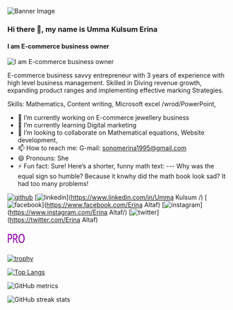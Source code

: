 <img src="https://drive.google.com/uc?export=view&id=1E8gZ-haPTJYZXnCPxAC0Oo_kT2n1Mr05" alt="Banner Image">

### Hi there 👋, my name is Umma Kulsum Erina 
#### I am E-commerce business owner 
![I am E-commerce business owner ](github.com/ummakulsumerina)

E-commerce business savvy entrepreneur with 3 years of experience with high level business management. Skilled in Diving revenue growth, expanding product ranges and implementing effective marking Strategies.

Skills: Mathematics, Content writing, Microsoft excel /wrod/PowerPoint, 

- 🔭 I’m currently working on E-commerce jewellery business  
- 🌱 I’m currently learning Digital marketing  
- 👯 I’m looking to collaborate on Mathematical equations, Website development,  
- 📫 How to reach me: G-mail: sonomerina1995@gmail.com 
- 😄 Pronouns: She 
- ⚡ Fun fact: Sure! Here’s a shorter, funny math text:   ---  Why was the equal sign so humble? Because it knwhy did the math book look sad? It had too many problems!   


[<img src='https://cdn.jsdelivr.net/npm/simple-icons@3.0.1/icons/github.svg' alt='github' height='40'>](https://github.com/Ummakulsumerina)  [<img src='https://cdn.jsdelivr.net/npm/simple-icons@3.0.1/icons/linkedin.svg' alt='linkedin' height='40'>](https://www.linkedin.com/in/Umma Kulsum /)  [<img src='https://cdn.jsdelivr.net/npm/simple-icons@3.0.1/icons/facebook.svg' alt='facebook' height='40'>](https://www.facebook.com/Erina Altaf)  [<img src='https://cdn.jsdelivr.net/npm/simple-icons@3.0.1/icons/instagram.svg' alt='instagram' height='40'>](https://www.instagram.com/Erina Altaf/)  [<img src='https://cdn.jsdelivr.net/npm/simple-icons@3.0.1/icons/twitter.svg' alt='twitter' height='40'>](https://twitter.com/Erina Altaf)  

<a href='https://github.com/pricing'><img src='https://raw.githubusercontent.com/acervenky/animated-github-badges/master/assets/pro.gif' width='40' height='40'></a> 

[![trophy](https://github-profile-trophy.vercel.app/?username=Ummakulsumerina)](https://github.com/ryo-ma/github-profile-trophy)

[![Top Langs](https://github-readme-stats.vercel.app/api/top-langs/?username=Ummakulsumerina)](https://github.com/anuraghazra/github-readme-stats)

![GitHub metrics](https://metrics.lecoq.io/Ummakulsumerina)  

![GitHub streak stats](https://streak-stats.demolab.com/?user=Ummakulsumerina)  
